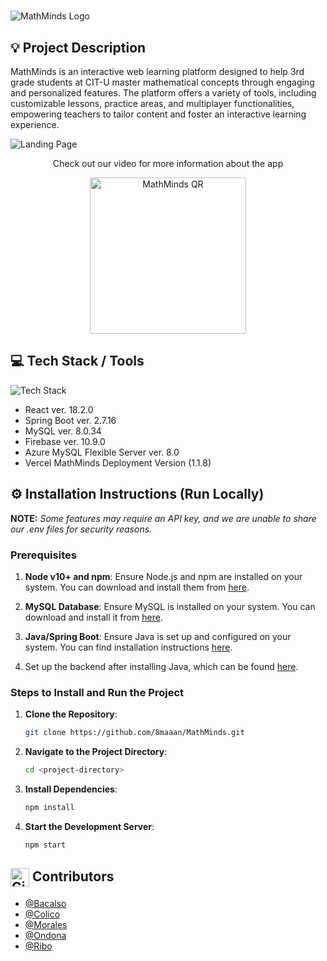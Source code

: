 # 
![MathMinds Logo](https://i.imgur.com/qYX7KZB.png)

## 💡 Project Description

MathMinds is an interactive web learning platform designed to help 3rd grade students at CIT-U master mathematical concepts through engaging and personalized features. The platform offers a variety of tools, including customizable lessons, practice areas, and multiplayer functionalities, empowering teachers to tailor content and foster an interactive learning experience.

![Landing Page](https://i.imgur.com/ArMIJTy.png "TCGMart Landing Page")

<p align="center">
  Check out our video for more information about the app
</p>
<p align="center">
  <img src="https://i.imgur.com/g9xT1w5.png" alt="MathMinds QR" width="250" height="250">
</p>




## 💻 Tech Stack / Tools

![Tech Stack](https://skillicons.dev/icons?i=react,spring,mysql,firebase,azure,vercel) 
- React ver. 18.2.0
- Spring Boot ver. 2.7.16
- MySQL ver. 8.0.34
- Firebase ver. 10.9.0
- Azure MySQL Flexible Server ver. 8.0
- Vercel MathMinds Deployment Version (1.1.8)


## ⚙️ Installation Instructions (Run Locally)
<b>NOTE:</b> _Some features may require an API key, and we are unable to share our .env files for security reasons._
### Prerequisites
1. **Node v10+ and npm**: Ensure Node.js and npm are installed on your system. You can download and install them from [here](https://nodejs.org/).

2. **MySQL Database**: Ensure MySQL is installed on your system. You can download and install it from [here](https://www.mysql.com/products/workbench/).

3. **Java/Spring Boot**: Ensure Java is set up and configured on your system. You can find installation instructions [here](https://www.oracle.com/ph/java/technologies/downloads/). 

4. Set up the backend after installing Java, which can be found [here](https://github.com/johnrodolph/Mathminds-API).

### Steps to Install and Run the Project
1. **Clone the Repository**: 
   ```bash
   git clone https://github.com/8maaan/MathMinds.git

2. **Navigate to the Project Directory**: 
   ```bash
   cd <project-directory>

3. **Install Dependencies**: 
   ```bash
   npm install

4. **Start the Development Server**: 
   ```bash
   npm start

<h2>
  <img src="https://github.githubassets.com/images/modules/logos_page/GitHub-Mark.png" alt="GitHub" width="30" style="vertical-align: middle; display: inline; margin: 0;">
  Contributors
</h2>

- [@Bacalso](https://github.com/johnrodolph)
- [@Colico](https://github.com/PN-Colico)
- [@Morales](https://github.com/dedensyaaa)
- [@Ondona](https://github.com/dabeondona)
- [@Ribo](https://www.github.com/8maaan)
